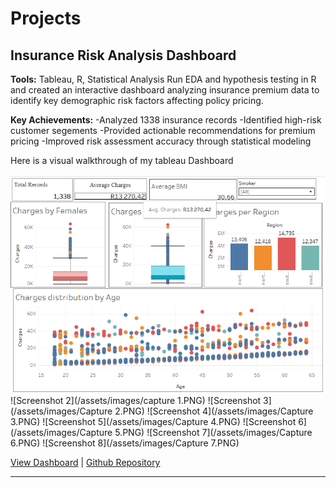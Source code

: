 # Projects

## Insurance Risk Analysis Dashboard
**Tools:** Tableau, R, Statistical Analysis
Run EDA and hypothesis testing in R and created  an interactive dashboard analyzing insurance premium data to identify key demographic risk factors affecting policy pricing.

**Key Achievements:**
-Analyzed 1338 insurance records
-Identified high-risk customer segements
-Provided actionable recommendations for premium pricing
-Improved risk assessment accuracy through statistical modeling

Here is a visual walkthrough of my tableau Dashboard

![Screenshot 1](/assets/images/Capture.PNG)
![Screenshot 2](/assets/images/capture 1.PNG)
![Screenshot 3](/assets/images/Capture 2.PNG)
![Screenshot 4](/assets/images/Capture 3.PNG)
![Screenshot 5](/assets/images/Capture 4.PNG)
![Screenshot 6](/assets/images/Capture 5.PNG)
![Screenshot 7](/assets/images/Capture 6.PNG)
![Screenshot 8](/assets/images/Capture 7.PNG)


[View Dashboard](#) | [Github Repository](#)

---
